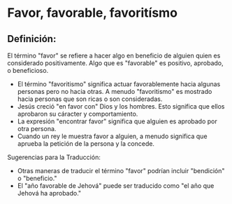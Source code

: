 # Favor, favorable, favoritísmo

## Definición: 

El término "favor" se refiere a hacer algo en beneficio de alguien quien es considerado positivamente. Algo que es "favorable" es positivo, aprobado, o beneficioso.

* El término "favoritismo" significa actuar favorablemente hacia algunas personas pero no hacia otras. A menudo "favoritismo" es mostrado hacia personas que son ricas o son consideradas.
* Jesús creció "en favor con" Dios y los hombres. Esto significa que ellos aprobaron su cáracter y comportamiento.
* La expresión "encontrar favor" significa que alguien es aprobado por otra persona.
* Cuando un rey le muestra favor a alguien, a menudo significa que aprueba la petición de la persona y la concede.

Sugerencias para la Traducción:

* Otras maneras de traducir el término "favor" podrían incluir "bendición" o "beneficio."
* El "año favorable de Jehová" puede ser traducido como "el año que Jehová ha aprobado."

